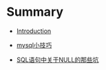 # Summary

* [Introduction](README.md)

* [mysql小技巧](db/mysql/mysql小技巧.MD)
* [SQL语句中关于NULL的那些坑](db/mysql/SQL语句中关于NULL的那些坑.MD)